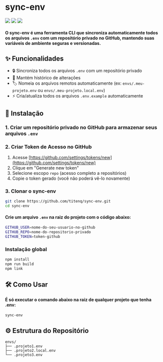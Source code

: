 # sync-env
![](https://img.shields.io/github/stars/titenq/sync-env.svg) ![](https://img.shields.io/github/forks/titenq/sync-env.svg) ![](https://img.shields.io/github/issues/titenq/sync-env.svg)

#### O **sync-env** é uma ferramenta CLI que sincroniza automaticamente todos os arquivos `.env` com um repositório privado no GitHub, mantendo suas variáveis de ambiente seguras e versionadas.

## ✨ Funcionalidades

- 🔒 Sincroniza todos os arquivos `.env` com um repositório privado
- 🔄 Mantém histórico de alterações
- 🏷️ Nomeia os arquivos remotos automaticamente (ex: `envs/.meu-projeto.env` ou `envs/.meu-projeto.local.env`)
- ⚡ Cria/atualiza todos os arquivos `.env.example` automaticamente

## 🚀 Instalação

### 1. Criar um repositório privado no GitHub para armazenar seus arquivos `.env`

### 2. Criar Token de Acesso no GitHub
1. Acesse [https://github.com/settings/tokens/new](https://github.com/settings/tokens/new)
2. Clique em "Generate new token"
3. Selecione escopo `repo` (acesso completo a repositórios)
4. Copie o token gerado (você não poderá vê-lo novamente)

### 3. Clonar o sync-env
```bash
git clone https://github.com/titenq/sync-env.git
cd sync-env
```

#### Crie um arquivo `.env` na raiz do projeto com o código abaixo:
```bash
GITHUB_USER=nome-do-seu-usuario-no-github
GITHUB_REPO=nome-do-repositorio-privado
GITHUB_TOKEN=token-github
```

### Instalação global
```bash
npm install
npm run build
npm link
```

## 🛠 Como Usar
#### É só executar o comando abaixo na raiz de qualquer projeto que tenha .env:
```bash
sync-env
```

## ⚙️ Estrutura do Repositório
```
envs/
├── .projeto1.env
├── .projeto2.local.env
└── .projeto3.env
```
